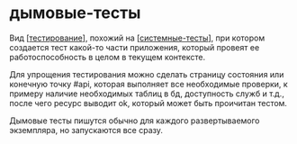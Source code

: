 # дымовые-тесты

Вид [[тестирование]], похожий на [[системные-тесты]], при котором создается тест какой-то части приложения, который провеят ее работоспособность в целом в текущем контексте.

Для упрощения тестирования можно сделать страницу состояния или конечную точку #api, которая выполняет все необходимые проверки, к примеру наличие необходимых таблиц в бд, доступность служб и т.д., после чего ресурс выводит ok, который может быть проичитан тестом.

Дымовые тесты пишутся обычно для каждого развертываемого экземпляра, но запускаются все сразу.

[//begin]: # "Autogenerated link references for markdown compatibility"
[тестирование]: ../lists/тестирование "Основные принципы тестровния"
[системные-тесты]: системные-тесты "системные-тесты"
[//end]: # "Autogenerated link references"